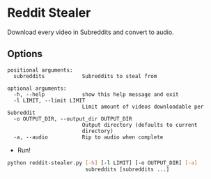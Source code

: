 Reddit Stealer
=============

Download every video in Subreddits and convert to audio.

Options
-----

```
positional arguments:
  subreddits            Subreddits to steal from

optional arguments:
  -h, --help            show this help message and exit
  -l LIMIT, --limit LIMIT
                        Limit amount of videos downloadable per Subreddit
  -o OUTPUT_DIR, --output_dir OUTPUT_DIR
                        Output directory (defaults to current
                        directory)
  -a, --audio           Rip to audio when complete
```

* Run!

```bash
python reddit-stealer.py [-h] [-l LIMIT] [-o OUTPUT_DIR] [-a]
                         subreddits [subreddits ...]
```
